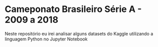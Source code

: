 # Cameponato Brasileiro Série A - 2009 a 2018

<p> Neste repositório eu irei analisar alguns datasets do Kaggle utilizando a linguagem Python no Jupyter Notebook </p>
